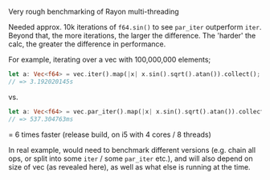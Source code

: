 Very rough benchmarking of Rayon multi-threading
  
Needed approx. 10k iterations of `f64.sin()` to see `par_iter` outperform `iter`.
Beyond that, the more iterations, the larger the difference. 
The 'harder' the calc, the greater the difference in performance.  
  
For example, iterating over a vec with 100,000,000 elements;
```Rust
let a: Vec<f64> = vec.iter().map(|x| x.sin().sqrt().atan()).collect();
// => 3.192020145s
```
vs.
```Rust
let a: Vec<f64> = vec.par_iter().map(|x| x.sin().sqrt().atan()).collect();
// => 537.304763ms
```
= 6 times faster (release build, on i5 with 4 cores / 8 threads)  
  
In real example, would need to benchmark different versions (e.g. chain all ops, or split into some `iter` / some `par_iter` etc.), and will also depend on size of vec (as revealed here), as well as what else is running at the time.